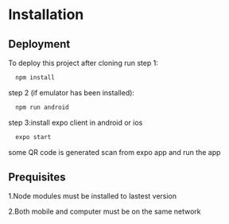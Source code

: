 
# Installation 


## Deployment

To deploy this project after cloning run
step 1:
```bash
  npm install
```
step 2 (if emulator has been installed):
```bash
  npm run android
```
step 3:install expo client in android or ios
```bash
  expo start
```
some QR code is generated scan from expo app and run the app

## Prequisites
1.Node modules must be installed to lastest version 

2.Both mobile and computer must be on the same network

